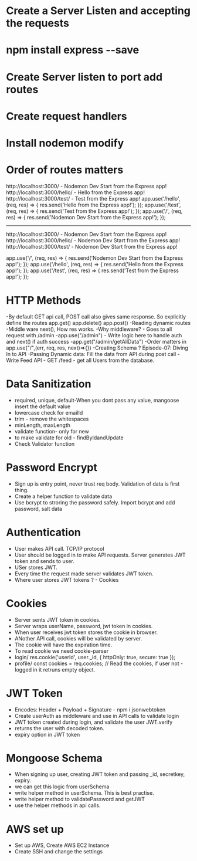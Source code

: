 # Create a Server Listen and accepting the requests
# npm install express --save
# Create Server listen to port add routes
# Create request handlers
# Install nodemon modify 
# Order of routes matters
http://localhost:3000/ - Nodemon Dev Start from the Express app!
http://localhost:3000/hello/ - Hello from the Express app!
http://localhost:3000/test/ - Test from the Express app!
app.use('/hello', (req, res) => {
    res.send('Hello from the Express app!');
});
app.use('/test', (req, res) => {
    res.send('Test from the Express app!');
});
app.use('/', (req, res) => {
    res.send('Nodemon Dev Start from the Express app!');
});

------------------------------------------------------------------
http://localhost:3000/ - Nodemon Dev Start from the Express app!
http://localhost:3000/hello/ - Nodemon Dev Start from the Express app!
http://localhost:3000/test/ - Nodemon Dev Start from the Express app!

app.use('/', (req, res) => {
    res.send('Nodemon Dev Start from the Express app!');
});
app.use('/hello', (req, res) => {
    res.send('Hello from the Express app!');
});
app.use('/test', (req, res) => {
    res.send('Test from the Express app!');
});

# HTTP Methods
-By default GET api call, POST call also gives same response. So explicitly define the routes
    app.get()
    app.delete()
    app.post()
-Reading dynamic routes
-Middle ware next(), How res works.
-Why middleware? - Goes to all request with /admin
-app.use("/admin") - Write logic here to handle auth and next() if auth success
-app.get("/admin/getAllData")
-Order matters in app.use("/",(err, req, res, next)=>{})
-Creating Schema ?
Episode-07: Diving In to API
-Passing Dynamic data: Fill the data from API during post call
-Write Feed API - GET /feed - get all Users from the database.
# Data Sanitization
- required, unique, default-When you dont pass any value, mangoose insert the default value
- lowercase check for emailId
- trim - remove the whitespaces
- minLength, maxLength
- validate function- only for new
- to make validate for old - findByIdandUpdate
- Check Validator function

# Password Encrypt
- Sign up is entry point, never trust req body. Validation of data is first thing.
- Create a helper function to validate data
- Use bcrypt to stroring the password safely. Import bcrypt and add password, salt data

# Authentication
- User makes API call. TCP/IP protocol
- User should be logged in to make API requests. Server generates JWT token and sends to user.
- USer stores JWT.
- Every time the request made server validates JWT token.
- Where user stores JWT tokens ? - Cookies
# Cookies
- Server sents JWT token in cookies.
- Server wraps userName, password, jwt token in cookies.
- When user receives jwt token stores the cookie in browser.
- ANother API call, cookies will be validated by server.
- The cookie will have the expiration time.
- To read cookie we need cookie-parser
- login/ res.cookie('userId', user._id, { httpOnly: true, secure: true });
- profile/  const cookies = req.cookies;  // Read the cookies, if user not - logged in it retruns empty object.
# JWT Token
- Encodes: Header + Payload + Signature - npm i jsonwebtoken
- Create userAuth as middleware and use in API calls to validate login
- JWT token created during login, and validate the user JWT.verify
- returns the user with decoded token. 
- expiry option in JWT token
# Mongoose Schema
- When signing up user, creating JWT token and passing _id, secretkey, expiry.
- we can get this logic from userSchema
- write helper method in userSchema. This is best practise.
- write helper method to validatePassword and getJWT
- use the helper methods in api calls.

    



# AWS set up
- Set up AWS, Create AWS EC2 Instance
- Create SSH and change the settings